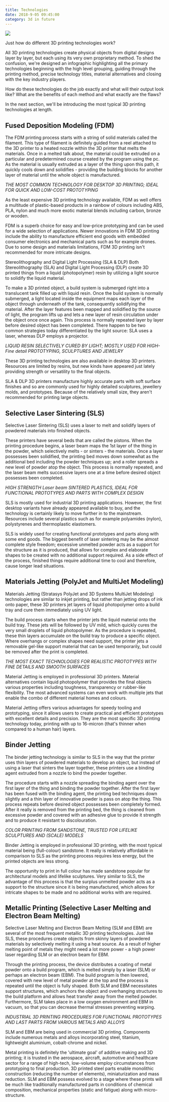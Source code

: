 ```yaml
---
title: Technologies
date: 2018-9-05 09:45:00
category: 3d in future
---
```


![](/img/4.jpg)

Just how do different 3D printing technologies work?

All 3D printing technologies create physical objects from digital designs layer by layer, but each using its very own proprietary method. To shed the confusion, we're designed an infographic highlighting all the primary technologies beginning with the high level grouping, guiding through the printing method, precise technology titles, material alternatives and closing with the key industry players.

<!-- more -->

How do these technologies do the job exactly and what will their output look like? What are the benefits of each method and what exactly are the flaws?

In the next section, we'll be introducing the most typical 3D printing technologies at length.

## Fused Deposition Modeling (FDM)

The FDM printing process starts with a string of solid materials called the filament. This type of filament is definitely guided from a reel attached to the 3D printer to a heated nozzle within the 3D printer that melts the materials. Once in a melted talk about, the material could be extruded on a particular and predetermined course created by the program using the pc. As the material is usually extruded as a layer of the thing upon this path, it quickly cools down and solidifies - providing the building blocks for another layer of material until the whole object is manufactured.

*THE MOST COMMON TECHNOLOGY FOR DESKTOP 3D PRINTING; IDEAL FOR QUICK AND LOW-COST PROTOTYPING*

As the least expensive 3D printing technology available, FDM as well offers a multitude of plastic-based products in a rainbow of colours including ABS, PLA, nylon and much more exotic material blends including carbon, bronze or wooden.

FDM is a superb choice for easy and low-price prototyping and can be used for a wide selection of applications. Newer innovations in FDM 3D printing include the ability to manufacture efficient end goods with embedded consumer electronics and mechanical parts such as for example drones. Due to some design and materials limitations, FDM 3D printing isn't recommended for more intricate designs.

Stereolithography and Digital Light Processing (SLA & DLP)
Both Stereolithography (SLA) and Digital Light Processing (DLP) create 3D printed things from a liquid (photopolymer) resin by utilizing a light source to solidify the liquid material.

To make a 3D printed object, a build system is submerged right into a translucent tank filled up with liquid resin. Once the build system is normally submerged, a light located inside the equipment maps each layer of the object through underneath of the tank, consequently solidifying the material. After the layer features been mapped and solidified by the source of light, the program lifts up and lets a new layer of resin circulation under the object once once again. This process is normally repeated layer by layer before desired object has been completed. There happen to be two common strategies today differentiated by the light source: SLA uses a laser, whereas DLP employs a projector.

*LIQUID RESIN SELECTIVELY CURED BY LIGHT; MOSTLY USED FOR HIGH-Fine detail PROTOTYPING, SCULPTURES AND JEWELRY*

These 3D printing technologies are also available in desktop 3D printers. Resources are limited by resins, but new kinds have appeared just lately providing strength or versatility to the final objects.

SLA & DLP 3D printers manufacture highly accurate parts with soft surface finishes and so are commonly used for highly detailed sculptures, jewellery molds, and prototypes. Because of the relatively small size, they aren't recommended for printing large objects.

## Selective Laser Sintering (SLS)

Selective Laser Sintering (SLS) uses a laser to melt and solidify layers of powdered materials into finished objects.

These printers have several beds that are called the pistons. When the printing procedure begins, a laser beam maps the 1st layer of the thing in the powder, which selectively melts - or sinters - the materials. Once a layer possesses been solidified, the printing bed moves down somewhat as the additional bed including the powder techniques up; and a roller spreads a new level of powder atop the object. This process is normally repeated, and the laser beam melts successive layers one at a time before desired object possesses been completed.

*HIGH STRENGTH Laser beam SINTERED PLASTICS, IDEAL FOR FUNCTIONAL PROTOTYPES AND PARTS WITH COMPLEX DESIGN*

SLS is mostly used for industrial 3D printing applications. However, the first desktop variants have already appeared available to buy, and the technology is certainly likely to move further in to the mainstream. Resources include several plastics such as for example polyamides (nylon), polystyrenes and thermoplastic elastomers.

SLS is widely used for creating functional prototypes and parts along with some end goods. The biggest benefit of laser sintering may be the almost complete style freedom; excessive unmelted powder acts as a support for the structure as it is produced, that allows for complex and elaborate shapes to be created with no additional support required. As a side effect of the process, finished things require additional time to cool and therefore, cause longer lead situations.

## Materials Jetting (PolyJet and MultiJet Modeling)

Materials Jetting (Stratasys PolyJet and 3D Systems MultiJet Modeling) technologies are similar to inkjet printing, but rather than jetting drops of ink onto paper, these 3D printers jet layers of liquid photopolymer onto a build tray and cure them immediately using UV light.

The build process starts when the printer jets the liquid material onto the build tray. These jets will be followed by UV mild, which quickly cures the very small droplets of liquid photopolymer. As the procedure is repeated, these thin layers accumulate on the build tray to produce a specific object. Where overhangs or complex shapes need support, the printer jets a removable gel-like support material that can be used temporarily, but could be removed after the print is completed.

*THE MOST EXACT TECHNOLOGIES FOR REALISTIC PROTOTYPES WITH FINE DETAILS AND SMOOTH SURFACES*

Material Jetting is employed in professional 3D printers. Material alternatives contain liquid photopolymer that provides the final objects various properties including toughness, transparency or rubber-like flexibility. The most advanced systems can even work with multiple jets that enable the combo of different material homes and colours.

Material Jetting offers various advantages for speedy tooling and prototyping, since it allows users to create practical and efficient prototypes with excellent details and precision. They are the most specific 3D printing technology today, printing with up to 16-micron (that's thinner when compared to a human hair) layers.

## Binder Jetting

The binder jetting technology is similar to SLS in the way that the printer uses thin layers of powdered materials to develop an object, but instead of using a laser that sinters the layer together, these printers use a binding agent extruded from a nozzle to bind the powder together.

The procedure starts with a nozzle spreading the binding agent over the first layer of the thing and binding the powder together. After the first layer has been fused with the binding agent, the printing bed techniques down slightly and a thin layer of innovative powder is pass on atop the thing. This process repeats before desired object possesses been completely formed. After it really is removed from the printing bed, the thing is cleaned from excessive powder and covered with an adhesive glue to provide it strength and to produce it resistant to discolouration.

*COLOR PRINTING FROM SANDSTONE, TRUSTED FOR LIFELIKE SCULPTURES AND (SCALE) MODELS*

Binder Jetting is employed in professional 3D printing, with the most typical material being (full-colour) sandstone. It really is relatively affordable in comparison to SLS as the printing process requires less energy, but the printed objects are less strong.

The opportunity to print in full colour has made sandstone popular for architectural models and lifelike sculptures. Very similar to SLS, the advantage of this process is that the surplus unmelted powder acts as a support to the structure since it is being manufactured, which allows for intricate shapes to be made and no additional works with are required.

## Metallic Printing (Selective Laser Melting and Electron Beam Melting)

Selective Laser Melting and Electron Beam Melting (SLM and EBM) are several of the most frequent metallic 3D printing technologies. Just like SLS, these procedures create objects from skinny layers of powdered materials by selectively melting it using a heat source. As a result of higher melting point of metals they might need a lot more power - a high power laser regarding SLM or an electron beam for EBM.

Through the printing process, the device distributes a coating of metal powder onto a build program, which is melted simply by a laser (SLM) or perhaps an electron beam (EBM). The build program is then lowered, covered with new level of metal powder at the top and the process is repeated until the object is fully shaped. Both SLM and EBM necessitates support structures, which anchors the object and overhanging structures to the build platform and allows heat transfer away from the melted powder. Furthermore, SLM takes place in a low oxygen environment and EBM in vacuum, so that you can decrease thermal stresses preventing warping.

*INDUSTRIAL 3D PRINTING PROCEDURES FOR FUNCTIONAL PROTOTYPES AND LAST PARTS FROM VARIOUS METALS AND ALLOYS*

SLM and EBM are being used in commercial 3D printing. Components include numerous metals and alloys incorporating steel, titanium, lightweight aluminium, cobalt-chrome and nickel.

Metal printing is definitely the 'ultimate goal' of additive making and 3D printing; it is trusted in the aerospace, aircraft, automotive and healthcare sector for a range of high-tech, low-volume employ circumstances from prototyping to final production. 3D printed steel parts enable monolithic construction (reducing the number of elements), miniaturization and mass reduction. SLM and EBM possess evolved to a stage where these prints will be much like traditionally manufactured parts in conditions of chemical composition, mechanical properties (static and fatigue) along with micro-structure.
